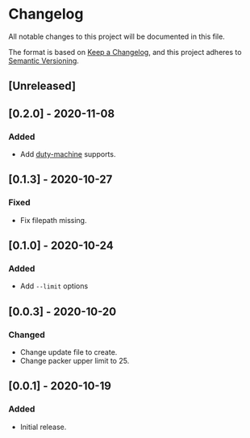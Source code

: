 # Changelog
All notable changes to this project will be documented in this file.

The format is based on [Keep a Changelog](https://keepachangelog.com/en/1.0.0/),
and this project adheres to [Semantic Versioning](https://semver.org/spec/v2.0.0.html).

## [Unreleased]

## [0.2.0] - 2020-11-08

### Added
- Add [duty-machine](https://github.com/duty-machine/duty-machine) supports.

## [0.1.3] - 2020-10-27

### Fixed
- Fix filepath missing.

## [0.1.0] - 2020-10-24

### Added
- Add `--limit` options

## [0.0.3] - 2020-10-20

### Changed
- Change update file to create.
- Change packer upper limit to 25.

## [0.0.1] - 2020-10-19

### Added
- Initial release.

